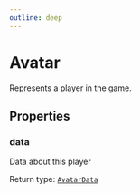 ```yaml
---
outline: deep
---
```

# Avatar

Represents a player in the game.



## Properties

### data
Data about this player


Return type: <code><a href="/api/typedefs/avatardata">AvatarData</a></code>

